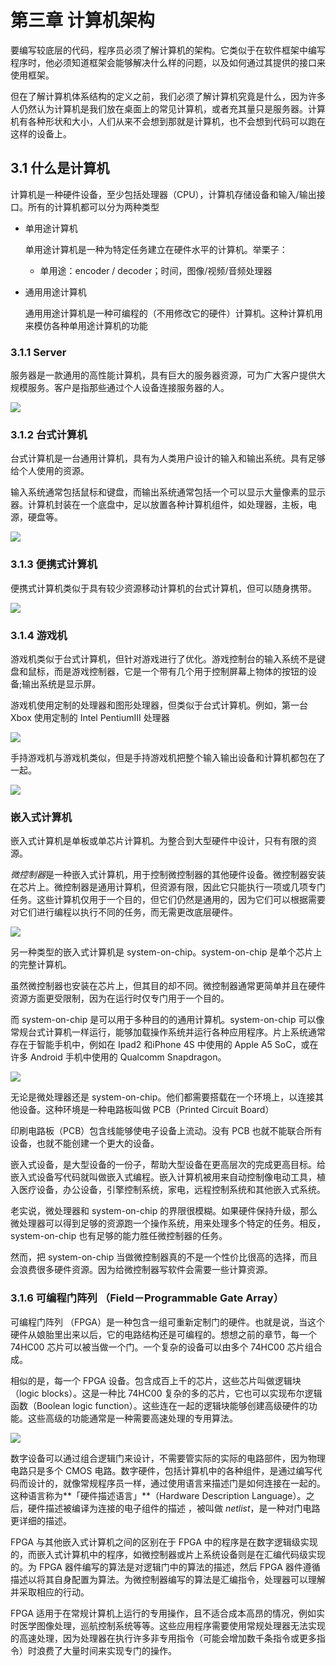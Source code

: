 # 第三章 计算机架构



要编写较底层的代码，程序员必须了解计算机的架构。它类似于在软件框架中编写程序时，他必须知道框架会能够解决什么样的问题，以及如何通过其提供的接口来使用框架。



但在了解计算机体系结构的定义之前，我们必须了解计算机究竟是什么，因为许多人仍然认为计算机是我们放在桌面上的常见计算机，或者充其量只是服务器。计算机有各种形状和大小，人们从来不会想到那就是计算机，也不会想到代码可以跑在这样的设备上。





## 3.1 什么是计算机



计算机是一种硬件设备，至少包括处理器（CPU），计算机存储设备和输入/输出接口。所有的计算机都可以分为两种类型



+ 单用途计算机

  单用途计算机是一种为特定任务建立在硬件水平的计算机。举栗子：

  + 单用途：encoder / decoder；时间，图像/视频/音频处理器



+ 通用用途计算机

  通用用途计算机是一种可编程的（不用修改它的硬件）计算机。这种计算机用来模仿各种单用途计算机的功能



### 3.1.1 Server



服务器是一款通用的高性能计算机，具有巨大的服务器资源，可为广大客户提供大规模服务。客户是指那些通过个人设备连接服务器的人。



![](https://upload-images.jianshu.io/upload_images/15548795-b0cce0b1df47242e.png?imageMogr2/auto-orient/strip%7CimageView2/2/w/1240)



### 3.1.2 台式计算机



台式计算机是一台通用计算机，具有为人类用户设计的输入和输出系统。具有足够给个人使用的资源。

输入系统通常包括鼠标和键盘，而输出系统通常包括一个可以显示大量像素的显示器。计算机封装在一个底盘中，足以放置各种计算机组件，如处理器，主板，电源，硬盘等。



![](https://upload-images.jianshu.io/upload_images/15548795-d88c1af1812179f1.png?imageMogr2/auto-orient/strip%7CimageView2/2/w/1240)



### 3.1.3 便携式计算机



便携式计算机类似于具有较少资源移动计算机的台式计算机，但可以随身携带。



![](https://upload-images.jianshu.io/upload_images/15548795-97d1dd2b71325724.png?imageMogr2/auto-orient/strip%7CimageView2/2/w/1240)



### 3.1.4 游戏机



游戏机类似于台式计算机，但针对游戏进行了优化。游戏控制台的输入系统不是键盘和鼠标，而是游戏控制器，它是一个带有几个用于控制屏幕上物体的按钮的设备;输出系统是显示屏。



游戏机使用定制的处理器和图形处理器，但类似于台式计算机。例如，第一台 Xbox 使用定制的 Intel PentiumIII 处理器



![](https://upload-images.jianshu.io/upload_images/15548795-1a7a2304bf0202fd.png?imageMogr2/auto-orient/strip%7CimageView2/2/w/1240)



手持游戏机与游戏机类似，但是手持游戏机把整个输入输出设备和计算机都包在了一起。



![](https://upload-images.jianshu.io/upload_images/15548795-975bf41d19884686.png?imageMogr2/auto-orient/strip%7CimageView2/2/w/1240)





### 嵌入式计算机



嵌入式计算机是单板或单芯片计算机。为整合到大型硬件中设计，只有有限的资源。



*微控制器*是一种嵌入式计算机，用于控制微控制器的其他硬件设备。微控制器安装在芯片上。微控制器是通用计算机，但资源有限，因此它只能执行一项或几项专门任务。这些计算机仅用于一个目的，但它们仍然是通用的，因为它们可以根据需要对它们进行编程以执行不同的任务，而无需更改底层硬件。



![](https://upload-images.jianshu.io/upload_images/15548795-c5f80f20d098f228.png?imageMogr2/auto-orient/strip%7CimageView2/2/w/1240)



另一种类型的嵌入式计算机是 system-on-chip。system-on-chip 是单个芯片上的完整计算机。



虽然微控制器也安装在芯片上，但其目的却不同。微控制器通常更简单并且在硬件资源方面更受限制，因为在运行时仅专门用于一个目的。



而 system-on-chip 是可以用于多种目的的通用计算机。system-on-chip 可以像常规台式计算机一样运行，能够加载操作系统并运行各种应用程序。片上系统通常存在于智能手机中，例如在 Ipad2 和iPhone 4S 中使用的 Apple A5 SoC，或在许多 Android 手机中使用的 Qualcomm Snapdragon。



![](https://upload-images.jianshu.io/upload_images/15548795-3f1bdeb958beef87.png?imageMogr2/auto-orient/strip%7CimageView2/2/w/1240)



无论是微处理器还是 system-on-chip。他们都需要搭载在一个环境上，以连接其他设备。这种环境是一种电路板叫做 PCB（Printed Circuit Board）



印刷电路板（PCB）包含线能够使电子设备上流动。没有 PCB 也就不能联合所有设备，也就不能创建一个更大的设备。



嵌入式设备，是大型设备的一份子，帮助大型设备在更高层次的完成更高目标。给嵌入式设备写代码就叫做嵌入式编程。嵌入计算机被用来自动控制像电动工具，植入医疗设备，办公设备，引擎控制系统，家电，远程控制系统和其他嵌入式系统。





老实说，微处理器和 system-on-chip 的界限很模糊。如果硬件保持升级，那么微处理器可以得到足够的资源跑一个操作系统，用来处理多个特定的任务。相反，system-on-chip 也有足够的能力胜任微控制器的任务。



然而，把 system-on-chip 当做微控制器真的不是一个性价比很高的选择，而且会浪费很多硬件资源。因为给微控制器写软件会需要一些计算资源。



### 3.1.6  可编程门阵列 （Field－Programmable Gate Array）



可编程门阵列 （FPGA）是一种包含一组可重新定制门的硬件。也就是说，当这个硬件从娘胎里出来以后，它的电路结构还是可编程的。想想之前的章节，每一个 74HC00 芯片可以被当做一个门。一个复杂的设备可以由多个 74HC00 芯片组合成。



相似的是，每一个 FPGA 设备。包含成百上千的芯片，这些芯片叫做逻辑块（logic blocks）。这是一种比 74HC00 复杂的多的芯片，它也可以实现布尔逻辑函数（Boolean logic function）。这些连在一起的逻辑块能够创建高级硬件的功能。这些高级的功能通常是一种需要高速处理的专用算法。



![](https://upload-images.jianshu.io/upload_images/15548795-637076829ce9fe7d.png?imageMogr2/auto-orient/strip%7CimageView2/2/w/1240)

数字设备可以通过组合逻辑门来设计，不需要管实际的实际的电路部件，因为物理电路只是多个 CMOS 电路。数字硬件，包括计算机中的各种组件，是通过编写代码而设计的，就像常规程序员一样，通过使用语言来描述门是如何连接在一起的。这种语言称为**「硬件描述语言」**（Hardware Description Language）。之后，硬件描述被编译为连接的电子组件的描述 ，被叫做 *netlist*，是一种对门电路更详细的描述。



FPGA 与其他嵌入式计算机之间的区别在于 FPGA 中的程序是在数字逻辑级实现的，而嵌入式计算机中的程序，如微控制器或片上系统设备则是在汇编代码级实现的。为 FPGA 器件编写的算法是对逻辑门中的算法的描述，然后 FPGA 器件遵循描述以将其自身配置为算法。为微控制器编写的算法是汇编指令，处理器可以理解并采取相应的行动。





FPGA 适用于在常规计算机上运行的专用操作，且不适合成本高昂的情况，例如实时医学图像处理，巡航控制系统等等。这些应用程序需要使用常规处理器无法实现的高速处理，因为处理器在执行许多非专用指令（可能会增加数千条指令或更多指令）时浪费了大量时间来实现专门的操作。









